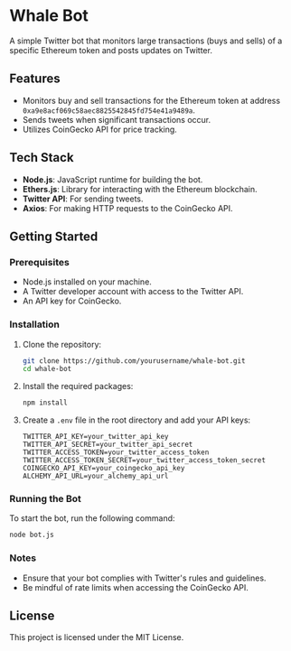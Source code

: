 # Whale Bot

A simple Twitter bot that monitors large transactions (buys and sells) of a specific Ethereum token and posts updates on Twitter.

## Features

- Monitors buy and sell transactions for the Ethereum token at address `0xa9e8acf069c58aec8825542845fd754e41a9489a`.
- Sends tweets when significant transactions occur.
- Utilizes CoinGecko API for price tracking.

## Tech Stack

- **Node.js**: JavaScript runtime for building the bot.
- **Ethers.js**: Library for interacting with the Ethereum blockchain.
- **Twitter API**: For sending tweets.
- **Axios**: For making HTTP requests to the CoinGecko API.

## Getting Started

### Prerequisites

- Node.js installed on your machine.
- A Twitter developer account with access to the Twitter API.
- An API key for CoinGecko.

### Installation

1. Clone the repository:

   ```bash
   git clone https://github.com/yourusername/whale-bot.git
   cd whale-bot
   ```

2. Install the required packages:

   ```bash
   npm install
   ```

3. Create a `.env` file in the root directory and add your API keys:

   ```
   TWITTER_API_KEY=your_twitter_api_key
   TWITTER_API_SECRET=your_twitter_api_secret
   TWITTER_ACCESS_TOKEN=your_twitter_access_token
   TWITTER_ACCESS_TOKEN_SECRET=your_twitter_access_token_secret
   COINGECKO_API_KEY=your_coingecko_api_key
   ALCHEMY_API_URL=your_alchemy_api_url
   ```

### Running the Bot

To start the bot, run the following command:

```bash
node bot.js
```

### Notes

- Ensure that your bot complies with Twitter's rules and guidelines.
- Be mindful of rate limits when accessing the CoinGecko API.

## License

This project is licensed under the MIT License.
